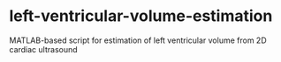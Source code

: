 # left-ventricular-volume-estimation
MATLAB-based script for estimation of left ventricular volume from 2D cardiac ultrasound
